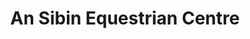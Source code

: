 ---
title: "An Sibin Equestrian Centre"
address: "An Sibin Equestrian Centre, Derryoran East, Whitegate, Co. Clare"
tel: "+353 (0)61 92 7411"
county: "Derry"
category: "Equestrian Schools"
type: "Content"
lat: "52.9748649597168"
lng: "-8.418684959411621"
---